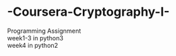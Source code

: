 # -Coursera-Cryptography-I-
Programming Assignment <br>
week1-3  in python3 <br> 
week4 in python2  <br>

